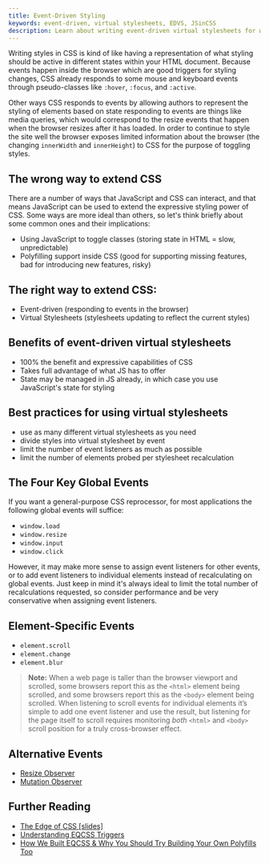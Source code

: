 ```yaml
---
title: Event-Driven Styling
keywords: event-driven, virtual stylesheets, EDVS, JSinCSS
description: Learn about writing event-driven virtual stylesheets for writing CSS. It's easy to implement scoped styles, element queries, container queries and more with this simple technique.
---
```


Writing styles in CSS is kind of like having a representation of what styling should be active in different states within your HTML document. Because events happen inside the browser which are good triggers for styling changes, CSS already responds to some mouse and keyboard events through pseudo-classes like `:hover`, `:focus`, and `:active`.

Other ways CSS responds to events by allowing authors to represent the styling of elements based on state responding to events are things like media queries, which would correspond to the resize events that happen when the browser resizes after it has loaded. In order to continue to style the site well the browser exposes limited information about the browser (the changing `innerWidth` and `innerHeight`) to CSS for the purpose of toggling styles.

## The wrong way to extend CSS

There are a number of ways that JavaScript and CSS can interact, and that means JavaScript can be used to extend the expressive styling power of CSS. Some ways are more ideal than others, so let's think briefly about some common ones and their implications:

- Using JavaScript to toggle classes (storing state in HTML = slow, unpredictable)
- Polyfilling support inside CSS (good for supporting missing features, bad for introducing new features, risky)

## The right way to extend CSS:

- Event-driven (responding to events in the browser)
- Virtual Stylesheets (stylesheets updating to reflect the current styles)

## Benefits of event-driven virtual stylesheets

- 100% the benefit and expressive capabilities of CSS
- Takes full advantage of what JS has to offer
- State may be managed in JS already, in which case you use JavaScript's state for styling

## Best practices for using virtual stylesheets

- use as many different virtual stylesheets as you need
- divide styles into virtual stylesheet by event
- limit the number of event listeners as much as possible
- limit the number of elements probed per stylesheet recalculation

## The Four Key Global Events

If you want a general-purpose CSS reprocessor, for most applications the following global events will suffice:

- `window.load`
- `window.resize`
- `window.input`
- `window.click`

However, it may make more sense to assign event listeners for other events, or to add event listeners to individual elements instead of recalculating on global events. Just keep in mind it's always ideal to limit the total number of recalculations requested, so consider performance and be very conservative when assigning event listeners.

## Element-Specific Events

- `element.scroll`
- `element.change`
- `element.blur`

> **Note:** When a web page is taller than the browser viewport and scrolled, some browsers report this as the `<html>` element being scrolled, and some browsers report this as the `<body>` element being scrolled. When listening to scroll events for individual elements it’s simple to add one event listener and use the result, but listening for the page itself to scroll requires monitoring _both_ `<html>` and `<body>` scroll position for a truly cross-browser effect.

## Alternative Events

- [Resize Observer](http://rawgit.com/WICG/ResizeObserver/master/index.html)
- [Mutation Observer](https://developer.mozilla.org/en/docs/Web/API/MutationObserver)

## Further Reading

- [The Edge of CSS [slides]](https://speakerdeck.com/tomhodgins/the-edge-of-css)
- [Understanding EQCSS Triggers](https://codepen.io/tomhodgins/post/understanding-eqcss-triggers)
- [How We Built EQCSS & Why You Should Try Building Your Own Polyfills Too](https://www.sitepoint.com/how-we-built-eqcss-why-you-should-try-building-your-own-polyfills-too)